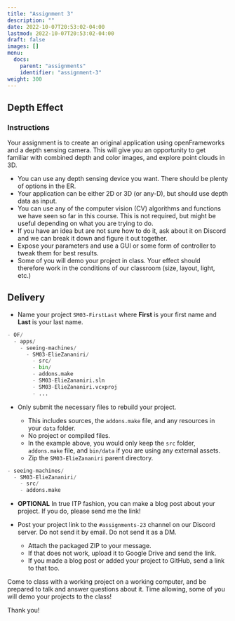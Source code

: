 ```yaml
---
title: "Assignment 3"
description: ""
date: 2022-10-07T20:53:02-04:00
lastmod: 2022-10-07T20:53:02-04:00
draft: false
images: []
menu:
  docs:
    parent: "assignments"
    identifier: "assignment-3"
weight: 300
---
```


## Depth Effect

### Instructions

Your assignment is to create an original application using openFrameworks and a depth sensing camera. This will give you an opportunity to get familiar with combined depth and color images, and explore point clouds in 3D.

* You can use any depth sensing device you want. There should be plenty of options in the ER.
* Your application can be either 2D or 3D (or any-D), but should use depth data as input.
* You can use any of the computer vision (CV) algorithms and functions we have seen so far in this course. This is not required, but might be useful depending on what you are trying to do.
* If you have an idea but are not sure how to do it, ask about it on Discord and we can break it down and figure it out together.
* Expose your parameters and use a GUI or some form of controller to tweak them for best results.
* Some of you will demo your project in class. Your effect should therefore work in the conditions of our classroom (size, layout, light, etc.)

## Delivery

* Name your project `SM03-FirstLast` where **First** is your first name and **Last** is your last name.

```python
- OF/
  - apps/
    - seeing-machines/
      - SM03-ElieZananiri/
        - src/
        - bin/
        - addons.make
        - SM03-ElieZananiri.sln
        - SM03-ElieZananiri.vcxproj
        - ...
```

* Only submit the necessary files to rebuild your project.

  * This includes sources, the `addons.make` file, and any resources in your `data` folder.
  * No project or compiled files.
  * In the example above, you would only keep the `src` folder, `addons.make` file, and `bin/data` if you are using any external assets.
  * Zip the `SM03-ElieZananiri` parent directory.

```python
- seeing-machines/
  - SM03-ElieZananiri/
    - src/
    - addons.make
```

* **OPTIONAL** In true ITP fashion, you can make a blog post about your project. If you do, please send me the link!

* Post your project link to the `#assignments-23` channel on our Discord server. Do not send it by email. Do not send it as a DM.

  * Attach the packaged ZIP to your message.
  * If that does not work, upload it to Google Drive and send the link.
  * If you made a blog post or added your project to GitHub, send a link to that too.

Come to class with a working project on a working computer, and be prepared to talk and answer questions about it. Time allowing, some of you will demo your projects to the class!

Thank you!
